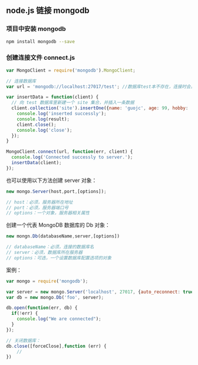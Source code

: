 
## node.js 链接 mongodb
### 项目中安装 mongodb
``` bash
npm install mongodb --save
```

### 创建连接文件 connect.js
``` js
var MongoClient = require('mongodb').MongoClient;

// 连接数据库
var url = 'mongodb://localhost:27017/test'; //数据库test本不存在，连接时会自动创建

var insertData = function(client) {
  // 向 test 数据库里新建一个 site 集合，并插入一条数据
  client.collection('site').insertOne({name: 'guojc', age: 99, hobby: 'movie'}, function(err, result){
    console.log('inserted successly');
    console.log(result);
    client.close();
    console.log('close');
  });
}

MongoClient.connect(url, function(err, client) {
  console.log('Connected successly to server.');
  insertData(client);
});
```

也可以使用以下方法创建 server 对象：

``` js
new mongo.Server(host,port,[options]);// host：必须，服务器所在地址// port：必须，服务器端口号// options：一个对象，服务器相关属性```

创建一个代表 MongoDB 数据库的 Db 对象：

``` js
new mongn.Db(databaseName,server,[options])// databaseName：必须，连接的数据库名// server：必须，数据库所在服务器// options：可选，一个设置数据库配置选项的对象```

案例：

``` js
var mongo = require('mongodb');

var server = new mongo.Server('localhost', 27017, {auto_reconnect: true});
var db = new mongo.Db('foo', server);

db.open(function(err, db) {
  if(!err) {
    console.log("We are connected");
  }
});

// 关闭数据库：db.close([forceClose],function (err) {    //})
```
